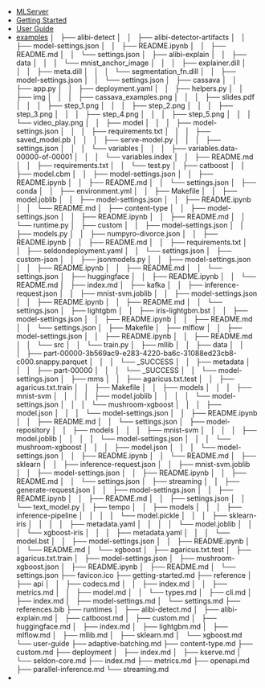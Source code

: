 * [MLServer](README.md)
* [Getting Started](getting-started.md)
* [User Guide](user-guide/README.md)
* [examples]()
│   ├── alibi-detect
│   │   ├── alibi-detector-artifacts
│   │   ├── model-settings.json
│   │   ├── README.ipynb
│   │   ├── README.md
│   │   └── settings.json
│   ├── alibi-explain
│   │   ├── data
│   │   │   └── mnist_anchor_image
│   │   │       ├── explainer.dill
│   │   │       ├── meta.dill
│   │   │       └── segmentation_fn.dill
│   │   ├── model-settings.json
│   │   └── settings.json
│   ├── cassava
│   │   ├── app.py
│   │   ├── deployment.yaml
│   │   ├── helpers.py
│   │   ├── img
│   │   │   ├── cassava_examples.png
│   │   │   ├── slides.pdf
│   │   │   ├── step_1.png
│   │   │   ├── step_2.png
│   │   │   ├── step_3.png
│   │   │   ├── step_4.png
│   │   │   ├── step_5.png
│   │   │   └── video_play.png
│   │   ├── model
│   │   │   ├── model-settings.json
│   │   │   ├── requirements.txt
│   │   │   ├── saved_model.pb
│   │   │   ├── serve-model.py
│   │   │   ├── settings.json
│   │   │   └── variables
│   │   │       ├── variables.data-00000-of-00001
│   │   │       └── variables.index
│   │   ├── README.md
│   │   ├── requirements.txt
│   │   └── test.py
│   ├── catboost
│   │   ├── model.cbm
│   │   ├── model-settings.json
│   │   ├── README.ipynb
│   │   ├── README.md
│   │   └── settings.json
│   ├── conda
│   │   ├── environment.yml
│   │   ├── Makefile
│   │   ├── model.joblib
│   │   ├── model-settings.json
│   │   ├── README.ipynb
│   │   └── README.md
│   ├── content-type
│   │   ├── model-settings.json
│   │   ├── README.ipynb
│   │   ├── README.md
│   │   └── runtime.py
│   ├── custom
│   │   ├── model-settings.json
│   │   ├── models.py
│   │   ├── numpyro-divorce.json
│   │   ├── README.ipynb
│   │   ├── README.md
│   │   ├── requirements.txt
│   │   ├── seldondeployment.yaml
│   │   └── settings.json
│   ├── custom-json
│   │   ├── jsonmodels.py
│   │   ├── model-settings.json
│   │   ├── README.ipynb
│   │   ├── README.md
│   │   └── settings.json
│   ├── huggingface
│   │   ├── README.ipynb
│   │   └── README.md
│   ├── index.md
│   ├── kafka
│   │   ├── inference-request.json
│   │   ├── mnist-svm.joblib
│   │   ├── model-settings.json
│   │   ├── README.ipynb
│   │   ├── README.md
│   │   └── settings.json
│   ├── lightgbm
│   │   ├── iris-lightgbm.bst
│   │   ├── model-settings.json
│   │   ├── README.ipynb
│   │   ├── README.md
│   │   └── settings.json
│   ├── Makefile
│   ├── mlflow
│   │   ├── model-settings.json
│   │   ├── README.ipynb
│   │   ├── README.md
│   │   └── src
│   │       └── train.py
│   ├── mllib
│   │   ├── data
│   │   │   ├── part-00000-3b569ac9-e283-4220-ba6c-31088ed23cb8-c000.snappy.parquet
│   │   │   └── _SUCCESS
│   │   ├── metadata
│   │   │   ├── part-00000
│   │   │   └── _SUCCESS
│   │   └── model-settings.json
│   ├── mms
│   │   ├── agaricus.txt.test
│   │   ├── agaricus.txt.train
│   │   ├── Makefile
│   │   ├── models
│   │   │   ├── mnist-svm
│   │   │   │   ├── model.joblib
│   │   │   │   └── model-settings.json
│   │   │   └── mushroom-xgboost
│   │   │       ├── model.json
│   │   │       └── model-settings.json
│   │   ├── README.ipynb
│   │   ├── README.md
│   │   └── settings.json
│   ├── model-repository
│   │   ├── models
│   │   │   ├── mnist-svm
│   │   │   │   ├── model.joblib
│   │   │   │   └── model-settings.json
│   │   │   └── mushroom-xgboost
│   │   │       ├── model.json
│   │   │       └── model-settings.json
│   │   ├── README.ipynb
│   │   └── README.md
│   ├── sklearn
│   │   ├── inference-request.json
│   │   ├── mnist-svm.joblib
│   │   ├── model-settings.json
│   │   ├── README.ipynb
│   │   ├── README.md
│   │   └── settings.json
│   ├── streaming
│   │   ├── generate-request.json
│   │   ├── model-settings.json
│   │   ├── README.ipynb
│   │   ├── README.md
│   │   ├── settings.json
│   │   └── text_model.py
│   ├── tempo
│   │   ├── models
│   │   │   ├── inference-pipeline
│   │   │   │   └── model.pickle
│   │   │   ├── sklearn-iris
│   │   │   │   ├── metadata.yaml
│   │   │   │   └── model.joblib
│   │   │   └── xgboost-iris
│   │   │       ├── metadata.yaml
│   │   │       └── model.bst
│   │   ├── model-settings.json
│   │   ├── README.ipynb
│   │   └── README.md
│   └── xgboost
│       ├── agaricus.txt.test
│       ├── agaricus.txt.train
│       ├── model-settings.json
│       ├── mushroom-xgboost.json
│       ├── README.ipynb
│       ├── README.md
│       └── settings.json
├── favicon.ico
├── getting-started.md
├── reference
│   ├── api
│   │   ├── codecs.md
│   │   ├── index.md
│   │   ├── metrics.md
│   │   ├── model.md
│   │   └── types.md
│   ├── cli.md
│   ├── index.md
│   ├── model-settings.md
│   └── settings.md
├── references.bib
├── runtimes
│   ├── alibi-detect.md
│   ├── alibi-explain.md
│   ├── catboost.md
│   ├── custom.md
│   ├── huggingface.md
│   ├── index.md
│   ├── lightgbm.md
│   ├── mlflow.md
│   ├── mllib.md
│   ├── sklearn.md
│   └── xgboost.md
└── user-guide
    ├── adaptive-batching.md
    ├── content-type.md
    ├── custom.md
    ├── deployment
    │   ├── index.md
    │   ├── kserve.md
    │   └── seldon-core.md
    ├── index.md
    ├── metrics.md
    ├── openapi.md
    ├── parallel-inference.md
    └── streaming.md
* [](changelog.md)
